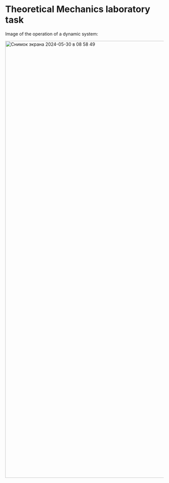 # Theoretical Mechanics laboratory task 

Image of the operation of a dynamic system:

<img width="1391" alt="Снимок экрана 2024-05-30 в 08 58 49" src="https://github.com/mkorobovv/teormeh/assets/83054021/009d5538-9b86-4875-b6cb-edf07df542d2">
